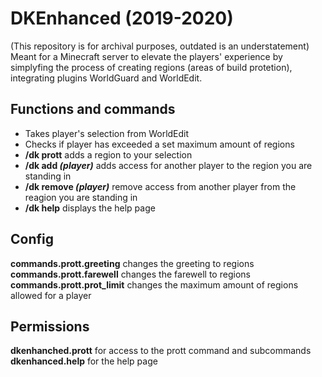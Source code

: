 # DKEnhanced (2019-2020)

(This repository is for archival purposes, outdated is an understatement) 
Meant for a Minecraft server to elevate the players' experience by simplyfing the process of creating regions (areas of build protetion), integrating plugins WorldGuard and WorldEdit.

## Functions and commands

- Takes player's selection from WorldEdit
- Checks if player has exceeded a set maximum amount of regions
- **/dk prott** adds a region to your selection
- **/dk add *(player)*** adds access for another player to the region you are standing in
- **/dk remove *(player)*** remove access from another player from the reagion you are standing in
- **/dk help** displays the help page

## Config

**commands.prott.greeting** changes the greeting to regions
**commands.prott.farewell** changes the farewell to regions
**commands.prott.prot_limit** changes the maximum amount of regions allowed for a player

## Permissions

**dkenhanched.prott** for access to the prott command and subcommands
**dkenhanced.help** for the help page
